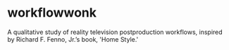 # workflowwonk
A qualitative study of reality television postproduction workflows, inspired by Richard F. Fenno, Jr.’s book, 'Home Style.'
